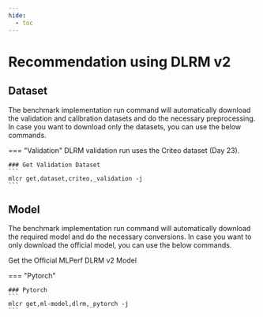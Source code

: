 ```yaml
---
hide:
  - toc
---
```


# Recommendation using DLRM v2

## Dataset

The benchmark implementation run command will automatically download the validation and calibration datasets and do the necessary preprocessing. In case you want to download only the datasets, you can use the below commands.

=== "Validation"
    DLRM validation run uses the Criteo dataset (Day 23).

    ### Get Validation Dataset
    ```
    mlcr get,dataset,criteo,_validation -j
    ```
## Model
The benchmark implementation run command will automatically download the required model and do the necessary conversions. In case you want to only download the official model, you can use the below commands.

Get the Official MLPerf DLRM v2 Model

=== "Pytorch"

    ### Pytorch
    ```
    mlcr get,ml-model,dlrm,_pytorch -j
    ```

